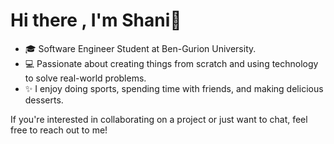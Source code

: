 # Hi there , I'm Shani👋

- 🎓 Software Engineer Student at Ben-Gurion University.
- 💻 Passionate about creating things from scratch and using technology to solve real-world problems.
- ✨ I enjoy doing sports, spending time with friends, and making delicious desserts.

If you're interested in collaborating on a project or just want to chat, feel free to reach out to me!

